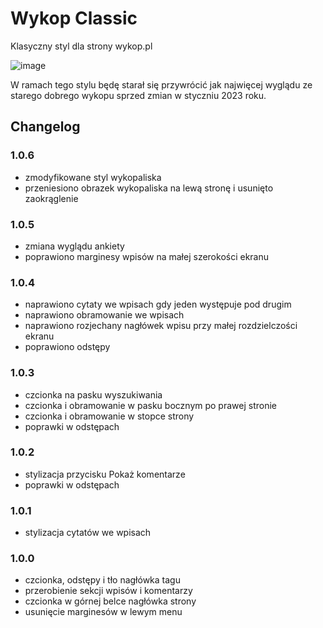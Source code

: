 # Wykop Classic
Klasyczny styl dla strony wykop.pl

![image](https://user-images.githubusercontent.com/100161033/217494981-45de21d1-e630-4143-9e3b-ffdad21c500d.png)

W ramach tego stylu będę starał się przywrócić jak najwięcej wyglądu ze starego dobrego wykopu sprzed zmian w styczniu 2023 roku.

## Changelog

### 1.0.6

- zmodyfikowane styl wykopaliska
- przeniesiono obrazek wykopaliska na lewą stronę i usunięto zaokrąglenie

### 1.0.5

- zmiana wyglądu ankiety
- poprawiono marginesy wpisów na małej szerokości ekranu

### 1.0.4

- naprawiono cytaty we wpisach gdy jeden występuje pod drugim
- naprawiono obramowanie we wpisach
- naprawiono rozjechany nagłówek wpisu przy małej rozdzielczości ekranu
- poprawiono odstępy

### 1.0.3

- czcionka na pasku wyszukiwania
- czcionka i obramowanie w pasku bocznym po prawej stronie
- czcionka i obramowanie w stopce strony
- poprawki w odstępach

### 1.0.2

- stylizacja przycisku Pokaż komentarze
- poprawki w odstępach

### 1.0.1

- stylizacja cytatów we wpisach

### 1.0.0

- czcionka, odstępy i tło nagłówka tagu
- przerobienie sekcji wpisów i komentarzy
- czcionka w górnej belce nagłówka strony
- usunięcie marginesów w lewym menu
